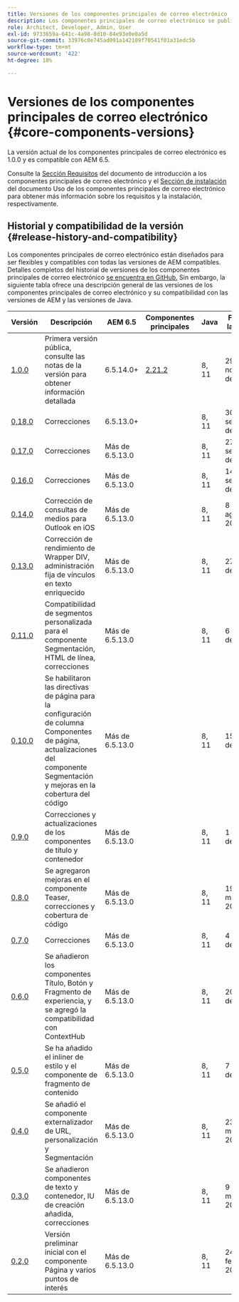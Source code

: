 ```yaml
---
title: Versiones de los componentes principales de correo electrónico
description: Los componentes principales de correo electrónico se publican como versiones.
role: Architect, Developer, Admin, User
exl-id: 9733659a-641c-4a98-8d10-84e93e0e0a5d
source-git-commit: 33976c0e745ad091a142109f70541f01a31edc5b
workflow-type: tm+mt
source-wordcount: '422'
ht-degree: 18%

---
```



# Versiones de los componentes principales de correo electrónico {#core-components-versions}

La versión actual de los componentes principales de correo electrónico es 1.0.0 y es compatible con AEM 6.5.

Consulte la [Sección Requisitos](/help/email/introduction.md#requirements) del documento de introducción a los componentes principales de correo electrónico y el [Sección de instalación](/help/email/using.md#installing-the-email-core-components) del documento Uso de los componentes principales de correo electrónico para obtener más información sobre los requisitos y la instalación, respectivamente.

## Historial y compatibilidad de la versión {#release-history-and-compatibility}

Los componentes principales de correo electrónico están diseñados para ser flexibles y compatibles con todas las versiones de AEM compatibles. Detalles completos del historial de versiones de los componentes principales de correo electrónico [se encuentra en GitHub.](https://github.com/adobe/aem-core-email-components/releases) Sin embargo, la siguiente tabla ofrece una descripción general de las versiones de los componentes principales de correo electrónico y su compatibilidad con las versiones de AEM y las versiones de Java.

| Versión | Descripción | AEM 6.5 | Componentes principales  | Java | Fecha de la versión |
|---|---|---|---|---|---|
| [1.0.0](https://github.com/adobe/aem-core-email-components/releases/tag/core.email.components.reactor-1.0.0) | Primera versión pública, consulte las notas de la versión para obtener información detallada | 6.5.14.0+ | [2.21.2](/help/versions.md) | 8, 11 | 29 de noviembre de 2022 |
| [0,18,0](https://github.com/adobe/aem-core-email-components/releases/tag/v0.18.0) | Correcciones | 6.5.13.0+ |  | 8, 11 | 30 de septiembre de 2022 |
| [0,17,0](https://github.com/adobe/aem-core-email-components/releases/tag/v0.17.0) | Correcciones | Más de 6.5.13.0 |  | 8, 11 | 27 de septiembre de 2022 |
| [0,16,0](https://github.com/adobe/aem-core-email-components/releases/tag/v0.16.0) | Correcciones | Más de 6.5.13.0 |  | 8, 11 | 14 de septiembre de 2022 |
| [0,14,0](https://github.com/adobe/aem-core-email-components/releases/tag/v0.14.0) | Corrección de consultas de medios para Outlook en iOS | Más de 6.5.13.0 |  | 8, 11 | 8 de agosto de 2022 |
| [0,13,0](https://github.com/adobe/aem-core-email-components/releases/tag/v0.13.0) | Corrección de rendimiento de Wrapper DIV, administración fija de vínculos en texto enriquecido | Más de 6.5.13.0 |  | 8, 11 | 27 de julio de 2022 |
| [0,11,0](https://github.com/adobe/aem-core-email-components/releases/tag/v0.11.0) | Compatibilidad de segmentos personalizada para el componente Segmentación, HTML de línea, correcciones | Más de 6.5.13.0 |  | 8, 11 | 6 de julio de 2022 |
| [0,10,0](https://github.com/adobe/aem-core-email-components/releases/tag/v0.10.0) | Se habilitaron las directivas de página para la configuración de columna Componentes de página, actualizaciones del componente Segmentación y mejoras en la cobertura del código | Más de 6.5.13.0 |  | 8, 11 | 15 de junio de 2022 |
| [0,9,0](https://github.com/adobe/aem-core-email-components/releases/tag/v0.9.0) | Correcciones y actualizaciones de los componentes de título y contenedor | Más de 6.5.13.0 |  | 8, 11 | 1 de junio de 2022 |
| [0,8,0](https://github.com/adobe/aem-core-email-components/releases/tag/v0.8.0) | Se agregaron mejoras en el componente Teaser, correcciones y cobertura de código | Más de 6.5.13.0 |  | 8, 11 | 19 de mayo de 2022 |
| [0,7,0](https://github.com/adobe/aem-core-email-components/releases/tag/v0.7.0) | Correcciones | Más de 6.5.13.0 |  | 8, 11 | 4 de mayo de 2022 |
| [0,6,0](https://github.com/adobe/aem-core-email-components/releases/tag/v0.6.0) | Se añadieron los componentes Título, Botón y Fragmento de experiencia, y se agregó la compatibilidad con ContextHub | Más de 6.5.13.0 |  | 8, 11 | 20 de abril de 2022 |
| [0,5,0](https://github.com/adobe/aem-core-email-components/releases/tag/v0.5.0) | Se ha añadido el inliner de estilo y el componente de fragmento de contenido | Más de 6.5.13.0 |  | 8, 11 | 7 de abril de 2022 |
| [0,4,0](https://github.com/adobe/aem-core-email-components/releases/tag/v0.4.0) | Se añadió el componente externalizador de URL, personalización y Segmentación | Más de 6.5.13.0 |  | 8, 11 | 23 de marzo de 2022 |
| [0,3,0](https://github.com/adobe/aem-core-email-components/releases/tag/v0.3.0) | Se añadieron componentes de texto y contenedor, IU de creación añadida, correcciones | Más de 6.5.13.0 |  | 8, 11 | 9 de marzo de 2022 |
| [0,2,0](https://github.com/adobe/aem-core-email-components/releases/tag/v0.2.0) | Versión preliminar inicial con el componente Página y varios puntos de interés | Más de 6.5.13.0 |  | 8, 11 | 24 de febrero de 2022 |
